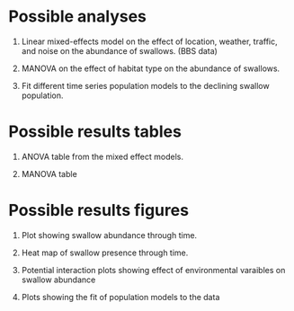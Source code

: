 # Possible analyses

1. Linear mixed-effects model on the effect of location, weather, traffic, and noise on the abundance of swallows. (BBS data)

2. MANOVA on the effect of habitat type on the abundance of swallows.

3. Fit different time series population models to the declining swallow population.


# Possible results tables

1. ANOVA table from the mixed effect models. 

2. MANOVA table


# Possible results figures

1. Plot showing swallow abundance through time. 

2. Heat map of swallow presence through time. 

3. Potential interaction plots showing effect of environmental varaibles on swallow abundance

4. Plots showing the fit of population models to the data
